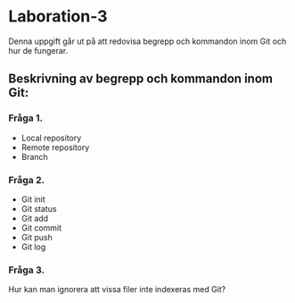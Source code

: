 # Laboration-3
Denna uppgift går ut på att redovisa begrepp och kommandon inom Git och hur de fungerar.
## Beskrivning av begrepp och kommandon inom Git:
### Fråga 1.
- Local repository
- Remote repository
- Branch

### Fråga 2.
- Git init
- Git status
- Git add
- Git commit
- Git push
- Git log

### Fråga 3.
Hur kan man ignorera att vissa filer inte indexeras med Git?
